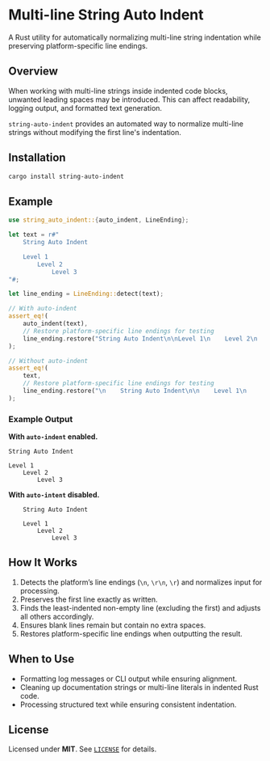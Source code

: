 # Multi-line String Auto Indent

A Rust utility for automatically normalizing multi-line string indentation while preserving platform-specific line endings.

## Overview

When working with multi-line strings inside indented code blocks, unwanted leading spaces may be introduced. This can affect readability, logging output, and formatted text generation.

`string-auto-indent` provides an automated way to normalize multi-line strings without modifying the first line's indentation.

## Installation

```sh
cargo install string-auto-indent
```

## Example

```rust
use string_auto_indent::{auto_indent, LineEnding};

let text = r#"
    String Auto Indent

    Level 1
        Level 2
            Level 3
"#;

let line_ending = LineEnding::detect(text);

// With auto-indent
assert_eq!(
    auto_indent(text),
    // Restore platform-specific line endings for testing
    line_ending.restore("String Auto Indent\n\nLevel 1\n    Level 2\n        Level 3\n")
);

// Without auto-indent
assert_eq!(
    text,
    // Restore platform-specific line endings for testing
    line_ending.restore("\n    String Auto Indent\n\n    Level 1\n        Level 2\n            Level 3\n"),
);
```

### Example Output

**With `auto-indent` enabled.**

```text
String Auto Indent

Level 1
    Level 2
        Level 3
```

**With `auto-intent` disabled.**

```text
    String Auto Indent

    Level 1
        Level 2
            Level 3
```

## How It Works

1. Detects the platform’s line endings (`\n`, `\r\n`, `\r`) and normalizes input for processing.
2. Preserves the first line exactly as written.
3. Finds the least-indented non-empty line (excluding the first) and adjusts all others accordingly.
4. Ensures blank lines remain but contain no extra spaces.
5. Restores platform-specific line endings when outputting the result.

## When to Use

- Formatting log messages or CLI output while ensuring alignment.
- Cleaning up documentation strings or multi-line literals in indented Rust code.
- Processing structured text while ensuring consistent indentation.

## License
Licensed under **MIT**. See [`LICENSE`][license-page] for details.

[license-page]: https://github.com/jzombie/rust-cargo-pkg-info-struct-builder/blob/main/LICENSE
[license-badge]: https://img.shields.io/badge/license-MIT-blue.svg
